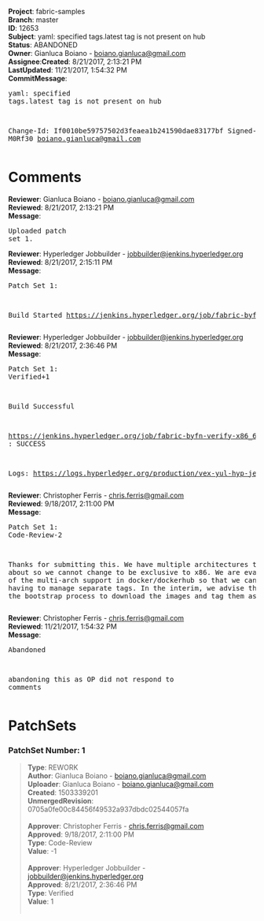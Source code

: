 <strong>Project</strong>: fabric-samples</br><strong>Branch</strong>: master<br><strong>ID</strong>: 12653<br><strong>Subject</strong>: yaml: specified tags.latest tag is not present on hub<br><strong>Status</strong>: ABANDONED<br><strong>Owner</strong>: Gianluca Boiano - boiano.gianluca@gmail.com<br><strong>Assignee</strong>:<strong>Created</strong>: 8/21/2017, 2:13:21 PM<br><strong>LastUpdated</strong>: 11/21/2017, 1:54:32 PM<br><strong>CommitMessage</strong>:<br><pre>yaml: specified tags.latest tag is not present on hub

Change-Id: If0010be59757502d3feaea1b241590dae83177bf
Signed-off-by: M0Rf30 <boiano.gianluca@gmail.com>
</pre><h1>Comments</h1><strong>Reviewer</strong>: Gianluca Boiano - boiano.gianluca@gmail.com<br><strong>Reviewed</strong>: 8/21/2017, 2:13:21 PM<br><strong>Message</strong>: <pre>Uploaded patch set 1.</pre><strong>Reviewer</strong>: Hyperledger Jobbuilder - jobbuilder@jenkins.hyperledger.org<br><strong>Reviewed</strong>: 8/21/2017, 2:15:11 PM<br><strong>Message</strong>: <pre>Patch Set 1:

Build Started https://jenkins.hyperledger.org/job/fabric-byfn-verify-x86_64/25/</pre><strong>Reviewer</strong>: Hyperledger Jobbuilder - jobbuilder@jenkins.hyperledger.org<br><strong>Reviewed</strong>: 8/21/2017, 2:36:46 PM<br><strong>Message</strong>: <pre>Patch Set 1: Verified+1

Build Successful 

https://jenkins.hyperledger.org/job/fabric-byfn-verify-x86_64/25/ : SUCCESS

Logs: https://logs.hyperledger.org/production/vex-yul-hyp-jenkins-1/fabric-byfn-verify-x86_64/25</pre><strong>Reviewer</strong>: Christopher Ferris - chris.ferris@gmail.com<br><strong>Reviewed</strong>: 9/18/2017, 2:11:00 PM<br><strong>Message</strong>: <pre>Patch Set 1: Code-Review-2

Thanks for submitting this. We have multiple architectures to worry about so we cannot change to be exclusive to x86. We are evaluating use of the multi-arch support in docker/dockerhub so that we can avoid having to manage separate tags. In the interim, we advise that you use the bootstrap process to download the images and tag them as latest. https://github.com/hyperledger/fabric-samples/blob/release/scripts/fabric-preload.sh</pre><strong>Reviewer</strong>: Christopher Ferris - chris.ferris@gmail.com<br><strong>Reviewed</strong>: 11/21/2017, 1:54:32 PM<br><strong>Message</strong>: <pre>Abandoned

abandoning this as OP did not respond to comments</pre><h1>PatchSets</h1><h3>PatchSet Number: 1</h3><blockquote><strong>Type</strong>: REWORK<br><strong>Author</strong>: Gianluca Boiano - boiano.gianluca@gmail.com<br><strong>Uploader</strong>: Gianluca Boiano - boiano.gianluca@gmail.com<br><strong>Created</strong>: 1503339201<br><strong>UnmergedRevision</strong>: 0705a0fe00c84456f49532a937dbdc02544057fa<br><br><strong>Approver</strong>: Christopher Ferris - chris.ferris@gmail.com<br><strong>Approved</strong>: 9/18/2017, 2:11:00 PM<br><strong>Type</strong>: Code-Review<br><strong>Value</strong>: -1<br><br><strong>Approver</strong>: Hyperledger Jobbuilder - jobbuilder@jenkins.hyperledger.org<br><strong>Approved</strong>: 8/21/2017, 2:36:46 PM<br><strong>Type</strong>: Verified<br><strong>Value</strong>: 1<br><br></blockquote>
